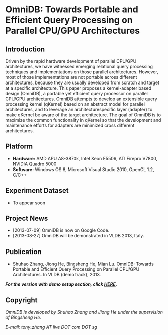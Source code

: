 # OmniDB: Towards Portable and Efficient Query Processing on Parallel CPU/GPU Architectures #

## Introduction ##
Driven by the rapid hardware development of parallel
CPU/GPU architectures, we have witnessed emerging relational query processing techniques and implementations on those parallel architectures. However, most of those implementations are not portable across different architectures, because they are usually developed from scratch and target at a specific architecture. This paper proposes a kernel-adapter based design (OmniDB), a portable yet efficient query processor on parallel CPU/GPU architectures. OmniDB attempts to develop an extensible query processing kernel (qKernel) based on an abstract model for parallel architectures, and to leverage an architecturespecific layer (adapter) to make qKernel be aware of the target architecture. The goal of OmniDB is to maximize the common functionality in qKernel so that the development and maintenance efforts for adapters are minimized cross different architectures.

## Platform ##
  * **Hardware:** AMD APU A8-3870k, Intel Xeon E5506, ATI Firepro V7800, NVIDIA Quadro 5000
  * **Software:** Windows OS 8, Microsoft Visual Studio 2010, OpenCL 1.2, C/C++

## Experiment Dataset ##
  * To appear soon

## Project News ##
  * [2013-07-09] OmniDB is now on Google Code.
  * [2013-08-27] OmniDB will be demonstrated in VLDB 2013, Italy.

## Publication ##
  * Shuhao Zhang, Jiong He, Bingsheng He, Mian Lu. OmniDB: Towards Portable and Efficient Query Processing on Parallel CPU/GPU Architectures. In VLDB (demo track), 2013.

**_For the version with demo setup section, click [HERE](https://docs.google.com/file/d/0BxH2rGzkd1xHeXhrdzRDRmlpb2c/edit?usp=sharing)._**

## Copyright ##
_OmniDB is developed by Shuhao Zhang and Jiong He under the supervision of Bingsheng He._

_E-mail: tony\_zhang AT live DOT com DOT sg_